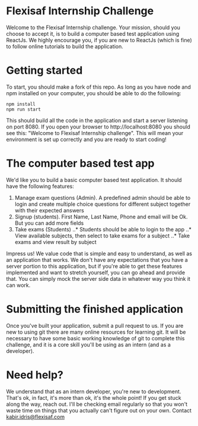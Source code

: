 # Flexisaf Internship Challenge
Welcome to the Flexisaf Internship challenge. Your mission, should you choose to accept it, is to build a computer based test application using ReactJs. We highly encourage you, if you are new to ReactJs (which is fine) to follow online tutorials to build the application.

# Getting started
To start, you should make a fork of this repo. As long as you have node and npm installed on your computer, you should be able to do the following:
```
npm install
npm run start
```
This should build all the code in the application and start a server listening on port 8080. If you open your browser to http://localhost:8080 you should see this: "Welcome to Flexisaf Internship challenge". This will mean your environment is set up correctly and you are ready to start coding!
# The computer based test app
We'd like you to build a basic computer based test application. It should have the following features:

1. Manage exam questions (Admin).
 A predefined admin should be able to login and create multiple choice questions for different subject together with their expected answers
2. Signup (students).
  First Name, Last Name, Phone and email will be Ok. But you can add more fields
3. Take exams (Students)
  ..* Students should be able to login to the app
  ..* View available subjects, then select to take exams for a subject
  ..* Take exams and view result by subject
  
Impress us! We value code that is simple and easy to understand, as well as an application that works. We don't have any expectations that you have a server portion to this application, but if you're able to get these features implemented and want to stretch yourself, you can go ahead and provide that. You can simply mock the server side data in whatever way you think it can work.

# Submitting the finished application

Once you've built your application, submit a pull request to us. If you are new to using git there are many online resources for learning git. It will be necessary to have some basic working knowledge of git to complete this challenge, and it is a core skill you'll be using as an intern (and as a developer).

# Need help?

We understand that as an intern developer, you're new to development. That's ok, in fact, it's more than ok, it's the whole point! If you get stuck along the way, reach out. I'll be checking email regularly so that you won't waste time on things that you actually can't figure out on your own. Contact kabir.idris@flexisaf.com
